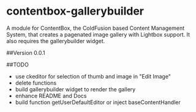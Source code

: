 # contentbox-gallerybuilder

A module for ContentBox, the ColdFusion based Content Management System, that creates a pagenated image gallery with Lightbox support. It also requires the gallerybuilder widget. 

##Version 0.0.1

##TODO
- use ckeditor for selection of thumb and image in "Edit Image"
- delete functions
- build gallerybuilder widget to render the gallery
- enhance README and Docs
- build function getUserDefaultEditor or inject baseContentHandler 
